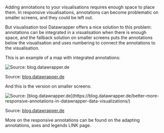 Adding annotations to your visualisations requires enough space to place them. In responsive visualisations, annotations can become problematic on smaller screens, and they could be left out.

But visualisation tool Datawrapper offers a nice solution to this problem: annotations can be integrated in a visualisation when there is enough space, and the fallback solution on smaller screens puts the annotations below the visualisation and uses numbering to connect the annotations to the visualisation.

This is an example of a map with integrated annotations:

![Source: [blog.datawrapper.de](https://blog.datawrapper.de/better-more-responsive-annotations-in-datawrapper-data-visualizations/)](Text%20annotations%204d77570c409249378ca558ae45eb0d67/datawrapper-annotations-big.png)

Source: [blog.datawrapper.de](https://blog.datawrapper.de/better-more-responsive-annotations-in-datawrapper-data-visualizations/)

And this is the version on smaller screens:

<p class='center'>
<img src='Text%20annotations%204d77570c409249378ca558ae45eb0d67/datawrapper_annotations-small.png' alt='Source: [blog.datawrapper.de](https://blog.datawrapper.de/better-more-responsive-annotations-in-datawrapper-data-visualizations/)' class='max-400' />
</p>

Source: [blog.datawrapper.de](https://blog.datawrapper.de/better-more-responsive-annotations-in-datawrapper-data-visualizations/)

More on the responsive annotations can be found on the adapting annotations, axes and legends LINK page.